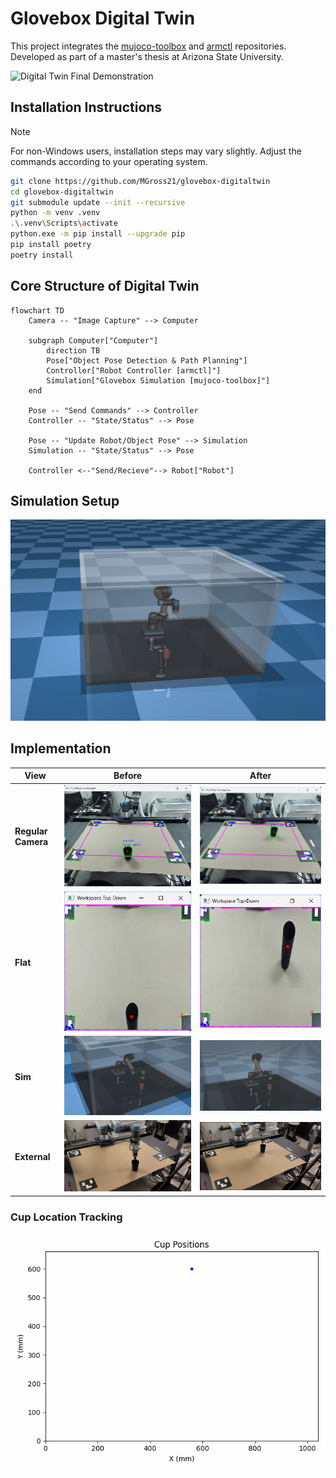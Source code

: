 # Glovebox Digital Twin

This project integrates the [mujoco-toolbox](https://github.com/MGross21/mujoco-toolbox) and [armctl](https://github.com/MGross21/armctl) repositories. Developed as part of a master's thesis at Arizona State University.

![Digital Twin Final Demonstration](assets/videos/dt.gif)

## Installation Instructions

> [!Note]
> For non-Windows users, installation steps may vary slightly. Adjust the commands according to your operating system.

```bash
git clone https://github.com/MGross21/glovebox-digitaltwin
cd glovebox-digitaltwin
git submodule update --init --recursive
python -m venv .venv
.\.venv\Scripts\activate
python.exe -m pip install --upgrade pip
pip install poetry
poetry install
```

## Core Structure of Digital Twin

```mermaid
flowchart TD
    Camera -- "Image Capture" --> Computer

    subgraph Computer["Computer"]
        direction TB
        Pose["Object Pose Detection & Path Planning"]
        Controller["Robot Controller [armctl]"]
        Simulation["Glovebox Simulation [mujoco-toolbox]"]
    end

    Pose -- "Send Commands" --> Controller
    Controller -- "State/Status" --> Pose

    Pose -- "Update Robot/Object Pose" --> Simulation
    Simulation -- "State/Status" --> Pose

    Controller <--"Send/Recieve"--> Robot["Robot"]
```

## Simulation Setup

![Glovebox UR5 Vention /w Cup](assets/images/ur5_vention_w_cup.png)

## Implementation

| **View**          | **Before**                                      | **After**                                       |
|--------------------|------------------------------------------------|------------------------------------------------|
| **Regular Camera** | ![Init Camera](assets/images/final_testing/cup_init_camera.png) | ![Final Camera](assets/images/final_testing/cup_final_camera.png) |
| **Flat**           | ![Init Flat](assets/images/final_testing/cup_init_flat.png)     | ![Final Flat](assets/images/final_testing/cup_final_flat.png)     |
| **Sim**            | ![Init Sim](assets/images/final_testing/cup_init_sim.png)       | ![Final Sim](assets/images/final_testing/cup_final_sim.png)       |
| **External**       | ![Init External](assets/images/final_testing/external_reach_init.png)| ![Final External](assets/images/final_testing/external_reach_final.png)|

### Cup Location Tracking

![Cup Tracker](assets/figures/final_testing/ur5_cup_drag.gif)

